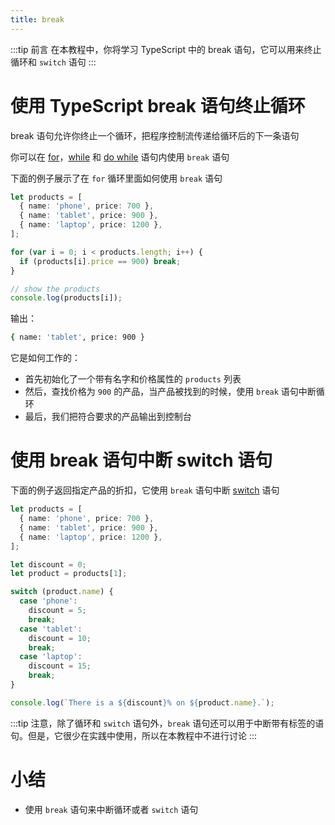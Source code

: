 ```yaml
---
title: break
---
```


:::tip 前言
在本教程中，你将学习 TypeScript 中的 break 语句，它可以用来终止循环和 `switch` 语句
:::

# 使用 TypeScript break 语句终止循环

break 语句允许你终止一个循环，把程序控制流传递给循环后的下一条语句

你可以在 [for](/3-control-flow-statements/3-for/)，[while](/3-control-flow-statements/4-while/) 和 [do while](/3-control-flow-statements/5-do-while/) 语句内使用 `break` 语句

下面的例子展示了在 `for` 循环里面如何使用 `break` 语句

```ts
let products = [
  { name: 'phone', price: 700 },
  { name: 'tablet', price: 900 },
  { name: 'laptop', price: 1200 },
];

for (var i = 0; i < products.length; i++) {
  if (products[i].price == 900) break;
}

// show the products
console.log(products[i]);
```

输出：

```sh
{ name: 'tablet', price: 900 }
```

它是如何工作的：

- 首先初始化了一个带有名字和价格属性的 `products` 列表
- 然后，查找价格为 `900` 的产品，当产品被找到的时候，使用 `break` 语句中断循环
- 最后，我们把符合要求的产品输出到控制台

# 使用 break 语句中断 switch 语句

下面的例子返回指定产品的折扣，它使用 `break` 语句中断 [switch](/3-control-flow-statements/2-switch-case/) 语句

```ts
let products = [
  { name: 'phone', price: 700 },
  { name: 'tablet', price: 900 },
  { name: 'laptop', price: 1200 },
];

let discount = 0;
let product = products[1];

switch (product.name) {
  case 'phone':
    discount = 5;
    break;
  case 'tablet':
    discount = 10;
    break;
  case 'laptop':
    discount = 15;
    break;
}

console.log(`There is a ${discount}% on ${product.name}.`);
```

:::tip
注意，除了循环和 `switch` 语句外，`break` 语句还可以用于中断带有标签的语句。但是，它很少在实践中使用，所以在本教程中不进行讨论
:::

# 小结

- 使用 `break` 语句来中断循环或者 `switch` 语句

